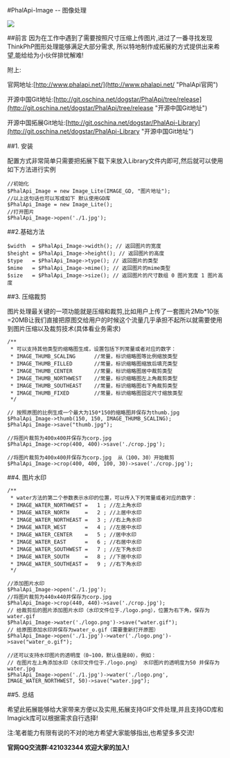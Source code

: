 #PhalApi-Image -- 图像处理

![](http://webtools.qiniudn.com/master-LOGO-20150410_50.jpg)

##前言
因为在工作中遇到了需要按照尺寸压缩上传图片,进过了一番寻找发现ThinkPhP图形处理能够满足大部分需求,
所以特地制作成拓展的方式提供出来希望,能给给为小伙伴排忧解难!


附上:

官网地址:[http://www.phalapi.net/](http://www.phalapi.net/ "PhalApi官网")

开源中国Git地址:[http://git.oschina.net/dogstar/PhalApi/tree/release](http://git.oschina.net/dogstar/PhalApi/tree/release "开源中国Git地址")

开源中国拓展Git地址:[http://git.oschina.net/dogstar/PhalApi-Library](http://git.oschina.net/dogstar/PhalApi-Library "开源中国Git地址")

  
##1. 安装

配置方式非常简单只需要把拓展下载下来放入Library文件内即可,然后就可以使用如下方法进行实例

	//初始化
	$PhalApi_Image = new Image_Lite(IMAGE_GD, "图片地址");
	//以上这句话也可以写成如下 默认使用GD库
	$PhalApi_Image = new Image_Lite();
	//打开图片
	$PhalApi_Image->open('./1.jpg');

##2.基础方法

	$width  = $PhalApi_Image->width(); // 返回图片的宽度
	$height = $PhalApi_Image->height(); // 返回图片的高度
	$type   = $PhalApi_Image->type(); // 返回图片的类型
	$mime   = $PhalApi_Image->mime(); // 返回图片的mime类型
	$size   = $PhalApi_Image->size(); // 返回图片的尺寸数组 0 图片宽度 1 图片高度


##3. 压缩裁剪

图片处理最关键的一项功能就是压缩和裁剪,比如用户上传了一套图片2Mb*10张=20MB让我们直接把原图交给用户的时候这个流量几乎承担不起所以就需要使用到图片压缩以及裁剪技术(具体看业务需求)

	/**
	 * 可以支持其他类型的缩略图生成，设置包括下列常量或者对应的数字：
	 * IMAGE_THUMB_SCALING      //常量，标识缩略图等比例缩放类型
	 * IMAGE_THUMB_FILLED       //常量，标识缩略图缩放后填充类型
	 * IMAGE_THUMB_CENTER       //常量，标识缩略图居中裁剪类型
	 * IMAGE_THUMB_NORTHWEST    //常量，标识缩略图左上角裁剪类型
	 * IMAGE_THUMB_SOUTHEAST    //常量，标识缩略图右下角裁剪类型
	 * IMAGE_THUMB_FIXED        //常量，标识缩略图固定尺寸缩放类型
	 */
	
	// 按照原图的比例生成一个最大为150*150的缩略图并保存为thumb.jpg
	$PhalApi_Image->thumb(150, 150, IMAGE_THUMB_SCALING);
	$PhalApi_Image->save("thumb.jpg");
	
	//将图片裁剪为400x400并保存为corp.jpg
	$PhalApi_Image->crop(400, 400)->save('./crop.jpg');
	
	//将图片裁剪为400x400并保存为corp.jpg  从（100，30）开始裁剪
	$PhalApi_Image->crop(400, 400, 100, 30)->save('./crop.jpg');

##4. 图片水印

	/**
	 * water方法的第二个参数表示水印的位置，可以传入下列常量或者对应的数字：
	 * IMAGE_WATER_NORTHWEST =   1 ; //左上角水印
	 * IMAGE_WATER_NORTH     =   2 ; //上居中水印
	 * IMAGE_WATER_NORTHEAST =   3 ; //右上角水印
	 * IMAGE_WATER_WEST      =   4 ; //左居中水印
	 * IMAGE_WATER_CENTER    =   5 ; //居中水印
	 * IMAGE_WATER_EAST      =   6 ; //右居中水印
	 * IMAGE_WATER_SOUTHWEST =   7 ; //左下角水印
	 * IMAGE_WATER_SOUTH     =   8 ; //下居中水印
	 * IMAGE_WATER_SOUTHEAST =   9 ; //右下角水印
	 */
	
	//添加图片水印
	$PhalApi_Image->open('./1.jpg');
	//将图片裁剪为440x440并保存为corp.jpg
	$PhalApi_Image->crop(440, 440)->save('./crop.jpg');
	// 给裁剪后的图片添加图片水印（水印文件位于./logo.png），位置为右下角，保存为water.gif
	$PhalApi_Image->water('./logo.png')->save("water.gif");
	// 给原图添加水印并保存为water_o.gif（需要重新打开原图）
	$PhalApi_Image->open('./1.jpg')->water('./logo.png')->save("water_o.gif");
	
	//还可以支持水印图片的透明度（0~100，默认值是80），例如：
	// 在图片左上角添加水印（水印文件位于./logo.png） 水印图片的透明度为50 并保存为water.jpg
	$PhalApi_Image->open('./1.jpg')->water('./logo.png', IMAGE_WATER_NORTHWEST, 50)->save("water.jpg");


##5. 总结

希望此拓展能够给大家带来方便以及实用,拓展支持GIF文件处理,并且支持GD库和Imagick库可以根据需求自行选择!

注:笔者能力有限有说的不对的地方希望大家能够指出,也希望多多交流!

**官网QQ交流群:421032344  欢迎大家的加入!**
